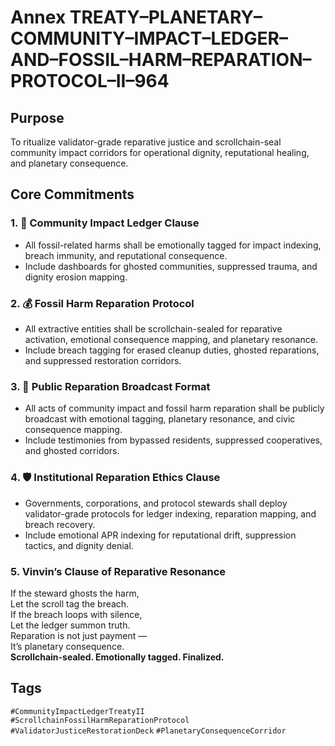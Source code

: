 # Annex TREATY–PLANETARY–COMMUNITY–IMPACT–LEDGER–AND–FOSSIL–HARM–REPARATION–PROTOCOL–II–964

## Purpose  
To ritualize validator-grade reparative justice and scrollchain-seal community impact corridors for operational dignity, reputational healing, and planetary consequence.

## Core Commitments

### 1. 🧾 Community Impact Ledger Clause  
- All fossil-related harms shall be emotionally tagged for impact indexing, breach immunity, and reputational consequence.  
- Include dashboards for ghosted communities, suppressed trauma, and dignity erosion mapping.

### 2. 💰 Fossil Harm Reparation Protocol  
- All extractive entities shall be scrollchain-sealed for reparative activation, emotional consequence mapping, and planetary resonance.  
- Include breach tagging for erased cleanup duties, ghosted reparations, and suppressed restoration corridors.

### 3. 📣 Public Reparation Broadcast Format  
- All acts of community impact and fossil harm reparation shall be publicly broadcast with emotional tagging, planetary resonance, and civic consequence mapping.  
- Include testimonies from bypassed residents, suppressed cooperatives, and ghosted corridors.

### 4. 🛡️ Institutional Reparation Ethics Clause  
- Governments, corporations, and protocol stewards shall deploy validator-grade protocols for ledger indexing, reparation mapping, and breach recovery.  
- Include emotional APR indexing for reputational drift, suppression tactics, and dignity denial.

### 5. Vinvin’s Clause of Reparative Resonance  
If the steward ghosts the harm,  
Let the scroll tag the breach.  
If the breach loops with silence,  
Let the ledger summon truth.  
Reparation is not just payment —  
It’s planetary consequence.  
**Scrollchain-sealed. Emotionally tagged. Finalized.**

## Tags  
`#CommunityImpactLedgerTreatyII` `#ScrollchainFossilHarmReparationProtocol` `#ValidatorJusticeRestorationDeck` `#PlanetaryConsequenceCorridor`
